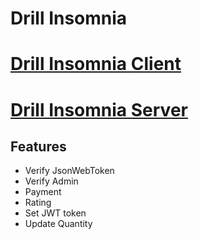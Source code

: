 # Drill Insomnia

# [Drill Insomnia Client](https://drill-insomnia.web.app/)
# [Drill Insomnia Server](https://shrouded-mesa-73405.herokuapp.com/)

## Features
* Verify JsonWebToken
* Verify Admin
* Payment
* Rating
* Set JWT token
* Update Quantity

